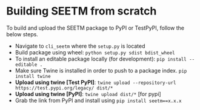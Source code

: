 # Building SEETM from scratch

To build and upload the SEETM package to PyPI or TestPyPI, follow the below steps.

- Navigate to `cli_seetm` where the `setup.py` is located
- Build package using wheel: `python setup.py sdist bdist_wheel`
- To install an editable package locally (for development): `pip install --editable . `
- Make sure Twine is installed in order to push to a package index. `pip install twine`
- **Upload using twine [Test PyPI]**: `twine upload --repository-url https://test.pypi.org/legacy/ dist/* `
- **Upload using twine [PyPI]**: `twine upload dist/*` [for pypi]
- Grab the link from PyPI and install using `pip install seetm==x.x.x`
